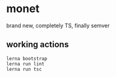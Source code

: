 # monet
brand new, completely TS,  finally semver

## working actions

```
lerna bootstrap
lerna run lint
lerna run tsc
```

